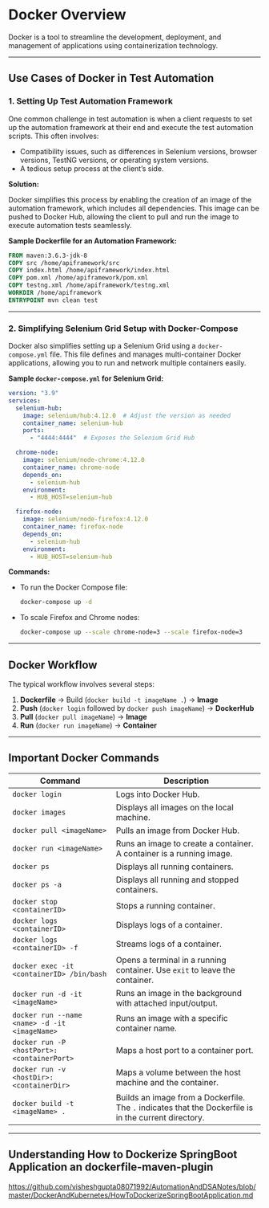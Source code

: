 # Docker Overview

Docker is a tool to streamline the development, deployment, and management of applications using containerization technology.

---

## Use Cases of Docker in Test Automation

### 1. Setting Up Test Automation Framework

One common challenge in test automation is when a client requests to set up the automation framework at their end and execute the test automation scripts. This often involves:

- Compatibility issues, such as differences in Selenium versions, browser versions, TestNG versions, or operating system versions.
- A tedious setup process at the client’s side.

**Solution:**

Docker simplifies this process by enabling the creation of an image of the automation framework, which includes all dependencies. This image can be pushed to Docker Hub, allowing the client to pull and run the image to execute automation tests seamlessly.

**Sample Dockerfile for an Automation Framework:**

```dockerfile
FROM maven:3.6.3-jdk-8
COPY src /home/apiframework/src
COPY index.html /home/apiframework/index.html
COPY pom.xml /home/apiframework/pom.xml
COPY testng.xml /home/apiframework/testng.xml
WORKDIR /home/apiframework
ENTRYPOINT mvn clean test
```

---

### 2. Simplifying Selenium Grid Setup with Docker-Compose

Docker also simplifies setting up a Selenium Grid using a `docker-compose.yml` file. This file defines and manages multi-container Docker applications, allowing you to run and network multiple containers easily.

**Sample `docker-compose.yml` for Selenium Grid:**

```yaml
version: "3.9"
services:
  selenium-hub:
    image: selenium/hub:4.12.0  # Adjust the version as needed
    container_name: selenium-hub
    ports:
      - "4444:4444"  # Exposes the Selenium Grid Hub

  chrome-node:
    image: selenium/node-chrome:4.12.0
    container_name: chrome-node
    depends_on:
      - selenium-hub
    environment:
      - HUB_HOST=selenium-hub

  firefox-node:
    image: selenium/node-firefox:4.12.0
    container_name: firefox-node
    depends_on:
      - selenium-hub
    environment:
      - HUB_HOST=selenium-hub
```

**Commands:**

- To run the Docker Compose file:
  ```bash
  docker-compose up -d
  ```

- To scale Firefox and Chrome nodes:
  ```bash
  docker-compose up --scale chrome-node=3 --scale firefox-node=3
  ```

---

## Docker Workflow

The typical workflow involves several steps:

1. **Dockerfile** → Build (`docker build -t imageName .`) → **Image**
2. **Push** (`docker login` followed by `docker push imageName`) → **DockerHub**
3. **Pull** (`docker pull imageName`) → **Image**
4. **Run** (`docker run imageName`) → **Container**

---

## Important Docker Commands

| Command                                       | Description                                                                                     |
|-----------------------------------------------|-------------------------------------------------------------------------------------------------|
| `docker login`                                | Logs into Docker Hub.                                                                           |
| `docker images`                               | Displays all images on the local machine.                                                      |
| `docker pull <imageName>`                     | Pulls an image from Docker Hub.                                                                |
| `docker run <imageName>`                      | Runs an image to create a container. A container is a running image.                           |
| `docker ps`                                   | Displays all running containers.                                                               |
| `docker ps -a`                                | Displays all running and stopped containers.                                                   |
| `docker stop <containerID>`                   | Stops a running container.                                                                     |
| `docker logs <containerID>`                   | Displays logs of a container.                                                                  |
| `docker logs <containerID> -f`                | Streams logs of a container.                                                                   |
| `docker exec -it <containerID> /bin/bash`     | Opens a terminal in a running container. Use `exit` to leave the container.                    |
| `docker run -d -it <imageName>`               | Runs an image in the background with attached input/output.                                     |
| `docker run --name <name> -d -it <imageName>` | Runs an image with a specific container name.                                                  |
| `docker run -P <hostPort>:<containerPort>`    | Maps a host port to a container port.                                                          |
| `docker run -v <hostDir>:<containerDir>`      | Maps a volume between the host machine and the container.                                       |
| `docker build -t <imageName> .`               | Builds an image from a Dockerfile. The `.` indicates that the Dockerfile is in the current directory. |

---

## Understanding How to Dockerize SpringBoot Application an dockerfile-maven-plugin

https://github.com/visheshgupta08071992/AutomationAndDSANotes/blob/master/DockerAndKubernetes/HowToDockerizeSpringBootApplication.md
